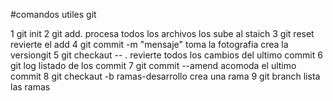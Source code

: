 #comandos utiles git

1 git init
2 git add.  procesa todos los archivos los sube al staich
3 git reset revierte el add
4 git commit -m "mensaje" toma la fotografia crea la versiongit 
5 git checkaut -- . revierte  todos los cambios del ultimo commit
6 git log listado de los commit
7 git commit --amend  acomoda el ultimo commit
8 git checkaut -b ramas-desarrollo  crea una rama
9 git branch lista las ramas